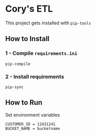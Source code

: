 # Cory's ETL

This project gets installed with ``pip-tools``

## How to Install

### 1 - Compile ``requirements.ini``
```
pip-compile
```

### 2 - Install requirements
```
pip-sync
```

## How to Run

Set environment variables
````
CUSTOMER_ID = 12431241
BUCKET_NAME = bucketname
````